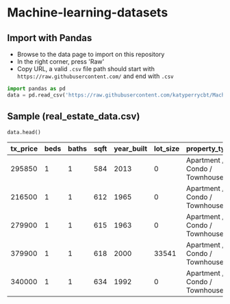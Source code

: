 ﻿# Machine-learning-datasets
 
 ## Import with Pandas 
  * Browse to the data page to import on this repository
  * In the right corner, press 'Raw'
  * Copy URL, a valid `.csv` file path should start with `https://raw.githubusercontent.com/` and end with `.csv`
   ```python
   import pandas as pd
   data = pd.read_csv('https://raw.githubusercontent.com/katyperrycbt/Machine-learning-datasets/main/real_estate_data.csv')
   ```
 ## Sample (real_estate_data.csv)
   ```python
   data.head()
   ```
   
| tx_price | beds | baths | sqft | year_built | lot_size | property_type                 | exterior_walls      | roof                    | basement | restaurants | groceries | nightlife | cafes | shopping | arts_entertainment | beauty_spas | active_life | median_age | married | college_grad | property_tax | insurance | median_school | num_schools | tx_year |
|----------|------|-------|------|------------|----------|-------------------------------|---------------------|-------------------------|----------|-------------|-----------|-----------|-------|----------|--------------------|-------------|-------------|------------|---------|--------------|--------------|-----------|---------------|-------------|---------|
| 295850   | 1    | 1     | 584  | 2013       | 0        | Apartment / Condo / Townhouse | Wood Siding         |                         |          | 107         | 9         | 30        | 19    | 89       | 6                  | 47          | 58          | 33.0       | 65.0    | 84.0         | 234.0        | 81.0      | 9.0           | 3.0         | 2013    |
| 216500   | 1    | 1     | 612  | 1965       | 0        | Apartment / Condo / Townhouse | Brick               | Composition Shingle     | 1.0      | 105         | 15        | 6         | 13    | 87       | 2                  | 26          | 14          | 39.0       | 73.0    | 69.0         | 169.0        | 51.0      | 3.0           | 3.0         | 2006    |
| 279900   | 1    | 1     | 615  | 1963       | 0        | Apartment / Condo / Townhouse | Wood Siding         |                         |          | 183         | 13        | 31        | 30    | 101      | 10                 | 74          | 62          | 28.0       | 15.0    | 86.0         | 216.0        | 74.0      | 8.0           | 3.0         | 2012    |
| 379900   | 1    | 1     | 618  | 2000       | 33541    | Apartment / Condo / Townhouse | Wood Siding         |                         |          | 198         | 9         | 38        | 25    | 127      | 11                 | 72          | 83          | 36.0       | 25.0    | 91.0         | 265.0        | 92.0      | 9.0           | 3.0         | 2005    |
| 340000   | 1    | 1     | 634  | 1992       | 0        | Apartment / Condo / Townhouse | Brick               |                         |          | 149         | 7         | 22        | 20    | 83       | 10                 | 50          | 73          | 37.0       | 20.0    | 75.0         | 88.0         | 30.0      | 9.0           | 3.0         | 2002    |
